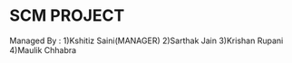 # SCM PROJECT
Managed By : 1)Kshitiz Saini(MANAGER)  2)Sarthak Jain  3)Krishan Rupani  4)Maulik Chhabra
